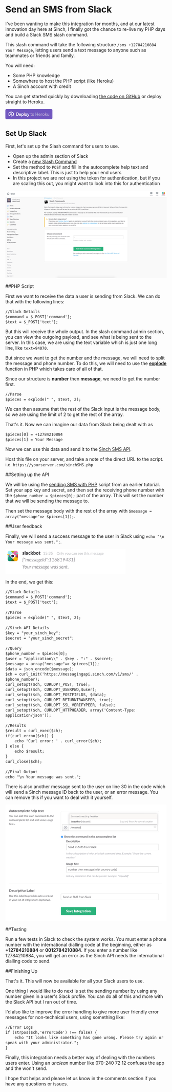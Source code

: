 # Send an SMS from Slack

I've been wanting to make this integration for months, and at our latest innovation day here at Sinch, I finally got the chance to re-live my PHP days and build a Slack SMS slash command.

This slash command will take the following structure `/sms +12784210884 Your Message`, letting users send a text message to anyone such as teammates or friends and family.

You will need:
* Some PHP knowledge
* Somewhere to host the PHP script (like Heroku)
* A Sinch account with credit

You can get started quickly by downloading [the code on GitHub](https://github.com/sinch/sinch-slack-sms/blob/master/sinchSMS.php) or deploy straight to Heroku.

[![deploy to heroku](img/heroku-deploy.png)](https://heroku.com/deploy?template=https://github.com/sinch/sinch-slack-sms)

## Set Up Slack

First, let's set up the Slash command for users to use. 

* Open up the admin section of Slack
* Create a [new Slash Command](https://sinch.slack.com/services/new)
* Set the method to `POST` and fill in the autocomplete help text and descriptive label. This is just to help your end users
* In this project we are not using the token for authentication, but if you are scaling this out, you might want to look into this for authentication

![set up](img/slack-command.png)

##PHP Script

First we want to receive the data a user is sending from Slack. We can do that with the following lines:

````
//Slack Details
$command = $_POST['command'];
$text = $_POST['text'];
````

But this will receive the whole output. In the slash command admin section, you can view the outgoing payload, and see what is being sent to the server. In this case, we are using the text variable which is just one long line, like `text=94070`. 

But since we want to get the number and the message, we will need to split the message and phone number. To do this, we will need to use the [**explode**](http://php.net/manual/en/function.explode.php) function in PHP which takes care of all of that.

Since our structure is **number** then **message**, we need to get the number first.

````
//Parse
$pieces = explode(" ", $text, 2);
````

We can then assume that the rest of the Slack input is the message body, so we are using the limit of 2 to get the rest of the array. 

That's it. Now we can imagine our data from Slack being dealt with as

````
$pieces[0] = +12784210884
$pieces[1] = Your Message
````

Now we can use this data and send it to the [Sinch SMS API](https://www.sinch.com/products/sms-api/).

Host this file on your server, and take a note of the direct URL to the script. i.e. `https://yourserver.com/sinchSMS.php`

##Setting up the API

We will be using the [sending SMS with PHP](https://www.sinch.com/tutorials/send-sms-php/) script from an earlier tutorial. Set your app key and secret, and then set the receiving phone number with the `$phone_number = $pieces[0];` part of the array. This will set the number that we will be sending the message to.

Then set the message body with the rest of the array with `$message = array("message"=> $pieces[1]);`.

##User feedback

Finally, we will send a success message to the user in Slack using `echo "\n Your message was sent.";`. 

![user feedback](img/messageid.png)

In the end, we get this:

````
//Slack Details
$command = $_POST['command'];
$text = $_POST['text'];

//Parse
$pieces = explode(" ", $text, 2);

//Sinch API Details
$key = "your_sinch_key";    
$secret = "your_sinch_secret"; 

//Query
$phone_number = $pieces[0];
$user = "application\\" . $key . ":" . $secret;    
$message = array("message"=> $pieces[1]);    
$data = json_encode($message);    
$ch = curl_init('https://messagingapi.sinch.com/v1/sms/' . $phone_number);    
curl_setopt($ch, CURLOPT_POST, true);    
curl_setopt($ch, CURLOPT_USERPWD,$user);    
curl_setopt($ch, CURLOPT_POSTFIELDS, $data);    
curl_setopt($ch, CURLOPT_RETURNTRANSFER, true);    
curl_setopt($ch, CURLOPT_SSL_VERIFYPEER, false);    
curl_setopt($ch, CURLOPT_HTTPHEADER, array('Content-Type: application/json'));    

//Results
$result = curl_exec($ch);    
if(curl_errno($ch)) {    
    echo 'Curl error: ' . curl_error($ch);    
} else {    
    echo $result;    
}   
curl_close($ch);

//Final Output
echo "\n Your message was sent.";

````

There is also another message sent to the user on line 30 in the code which will send a Sinch message ID back to the user, or an error message. You can remove this if you want to deal with it yourself. 

![user feedback](img/feedback.png)

##Testing

Run a few tests in Slack to check the system works. You must enter a phone number with the international dialling code at the beginning, either as **+12784210884** or **0012784210884**. If you enter a number like 12784210884, you will get an error as the Sinch API needs the international dialling code to send. 

##Finishing Up

That's it. This will now be available for all your Slack users to use.

One thing I would like to do next is set the sending number by using any number given in a user's Slack profile. You can do all of this and more with the Slack API but I ran out of time. 

I'd also like to improve the error handling to give more user friendly error messages for non-technical users, using something like:

````
//Error Logs
if (strpos($ch,'errorCode') !== false) {
	echo "It looks like something has gone wrong. Please try again or speak with your administrator.";
}
````

Finally, this integration needs a better way of dealing with the numbers users enter. Using an _unclean_ number like 070-240 72 12 confuses the app and the won't send.

I hope that helps and please let us know in the comments section if you have any questions or issues.